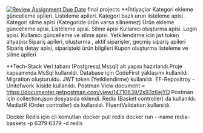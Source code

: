 [![Review Assignment Due Date](https://classroom.github.com/assets/deadline-readme-button-24ddc0f5d75046c5622901739e7c5dd533143b0c8e959d652212380cedb1ea36.svg)](https://classroom.github.com/a/EBv50WFu)
final projects
**İhtiyaçlar
Kategori ekleme güncelleme apileri. Listeleme apileri.
Kategori bazlı urun listeleme apisi .
Kategori silme apisi (Kategoride ürün varsa silinemez)
Ürün ekleme güncelleme apisi. Listeleme apisi. Silme apisi
Kullanıcı oluşturma apisi. Login apisi. Kullanıcı güncelleme ve silme apisi. Yetkilendirme icin jwt token altyapısı
Sipariş apileri, oluşturma , aktif siparişler, geçmiş sipariş apileri
Sipariş detay apisi, siparişteki ürün bilgileri
Kupon oluşturma listeleme ve silme apileri

**Tech-Stack
Veri tabanı (Postgresql,Mssql) alt yapısı hazırlandı.Proje kapsamında MsSql kullanıldı.
Database için CodeFirst yaklaşımı kullanıldı. Migration oluşturuldu.
JWT token (Yetkilendirme) kullanıldı.
EF-Repositroy - Unitofwork ikiside kullanıldı.
Postman View document = https://documenter.getpostman.com/view/14710639/2s93z6ejYD
Postman için collection.json dosyasıda eklendi.
Redis (Basket controller) da kullanıldı.
MediatR (Order controller) da kullanıldı.
FluentValidation kullanıldı.

Docker Redis için cli komutları
docker pull redis
docker run --name redis-baskets -p 6379:6379 -d redis
